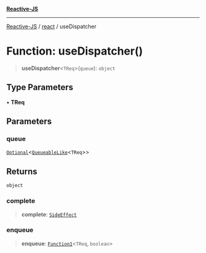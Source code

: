 [**Reactive-JS**](../../README.md)

***

[Reactive-JS](../../README.md) / [react](../README.md) / useDispatcher

# Function: useDispatcher()

> **useDispatcher**\<`TReq`\>(`queue`): `object`

## Type Parameters

• **TReq**

## Parameters

### queue

[`Optional`](../../functions/type-aliases/Optional.md)\<[`QueueableLike`](../../utils/interfaces/QueueableLike.md)\<`TReq`\>\>

## Returns

`object`

### complete

> **complete**: [`SideEffect`](../../functions/type-aliases/SideEffect.md)

### enqueue

> **enqueue**: [`Function1`](../../functions/type-aliases/Function1.md)\<`TReq`, `boolean`\>
